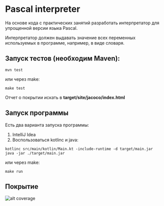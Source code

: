 # Pascal interpreter  
На основе кода с практических занятий разработать интерпретатор для упрощенной версии языка Pascal.

Интерпретатор должен выдавать значение всех переменных используемых в программе, например, в виде словаря.
## Запуск тестов (необходим Maven):
```
mvn test
```
или через make:
```
make test
```
Отчет о покрытии искать в __target/site/jacoco/index.html__
## Запуск программы
Есть два варианта запуска программы:
1. IntelliJ Idea
2. Воспользоваться kotlinc и java:
```
kotlinc src/main/kotlin/Main.kt -include-runtime -d target/main.jar
java -jar ./target/main.jar
```
или через make:
```
make run
```
## Покрытие
![alt coverage](https://github.com/vladnov138/Programming-practice/blob/main/pascalInterpreter/assets/coverage.jpg)
